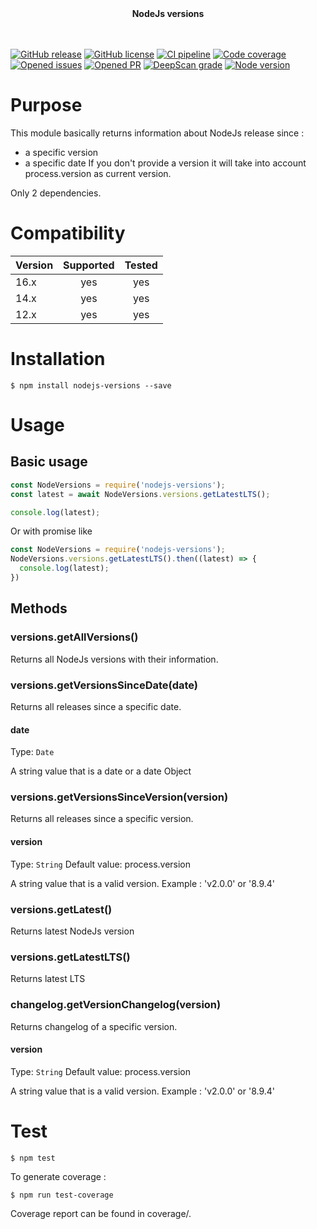<div align="center">
<b>NodeJs versions</b><br/>
<br/><br/>
</div>

[![GitHub release](https://img.shields.io/npm/v/nodejs-versions.svg)](https://github.com/wallet77/nodejs-versions/releases/)
[![GitHub license](https://img.shields.io/github/license/wallet77/nodejs-versions)](https://github.com/wallet77/nodejs-versions/blob/master/LICENSE)
[![CI pipeline](https://github.com/wallet77/nodejs-versions/workflows/Node.js%20CI/badge.svg)](https://github.com/wallet77/nodejs-versions/actions?query=workflow%3A%22Node.js+CI%22)
[![Code coverage](https://codecov.io/gh/wallet77/nodejs-versions/branch/master/graph/badge.svg)](https://codecov.io/gh/wallet77/nodejs-versions)
[![Opened issues](https://img.shields.io/github/issues-raw/wallet77/nodejs-versions)](https://github.com/wallet77/nodejs-versions/issues)
[![Opened PR](https://img.shields.io/github/issues-pr-raw/wallet77/nodejs-versions)](https://github.com/wallet77/nodejs-versions/pulls)
[![DeepScan grade](https://deepscan.io/api/teams/12061/projects/15019/branches/292504/badge/grade.svg)](https://deepscan.io/dashboard#view=project&tid=12061&pid=15019&bid=292504)
[![Node version](https://img.shields.io/node/v-lts/nodejs-versions.svg)](https://github.com/wallet77/nodejs-versions)


# Purpose

This module basically returns information about NodeJs release since : 
* a specific version
* a specific date
If you don't provide a version it will take into account process.version as current version.

Only 2 dependencies.

# Compatibility

| Version       | Supported     | Tested         |
| ------------- |:-------------:|:--------------:|
| 16.x          | yes           | yes            |
| 14.x          | yes           | yes            |
| 12.x          | yes           | yes            |

# Installation

```console
$ npm install nodejs-versions --save
```

# Usage

## Basic usage
```javascript
const NodeVersions = require('nodejs-versions');
const latest = await NodeVersions.versions.getLatestLTS();

console.log(latest);
```

Or with promise like 

```javascript
const NodeVersions = require('nodejs-versions');
NodeVersions.versions.getLatestLTS().then((latest) => {
  console.log(latest);
})

```

## Methods

### versions.getAllVersions()

Returns all NodeJs versions with their information.


### versions.getVersionsSinceDate(date)

Returns all releases since a specific date.

#### date
Type: `Date`

A string value that is a date or a date Object


### versions.getVersionsSinceVersion(version)

Returns all releases since a specific version.

#### version
Type: `String`
Default value: process.version

A string value that is a valid version.
Example : 'v2.0.0' or '8.9.4'


### versions.getLatest()

Returns latest NodeJs version


### versions.getLatestLTS()

Returns latest LTS


### changelog.getVersionChangelog(version)

Returns changelog of a specific version.

#### version
Type: `String`
Default value: process.version

A string value that is a valid version.
Example : 'v2.0.0' or '8.9.4'

# Test

```console
$ npm test
```

To generate coverage :

```console
$ npm run test-coverage
```

Coverage report can be found in coverage/.
